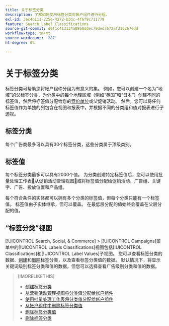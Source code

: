 ```yaml
---
title: 关于标签分类
description: 了解如何使用标签分类对帐户组件进行分组。
exl-id: 3ec4b111-225e-4272-b3dc-4f6f9c711779
feature: Search Label Classifications
source-git-commit: d0f1c413134a0868ddec79ded7672af316267edd
workflow-type: tm+mt
source-wordcount: '287'
ht-degree: 0%

---
```


# 关于标签分类

标签分类可帮助您将帐户组件分组为有意义的集。 例如，您可以创建一个名为“地域”的父标签分类，为分类中的每个地理区域（例如“英国”和“日本”）创建不同的标签值，然后将标签值分配给您的[竞价单位](/help/search-social-commerce/glossary.md#a-b)或父促销活动。 然后，您可以将任何标签值作为单独的列包含在视图和报表中，并根据不同的分类组和值对报表进行子透视。

## 标签分类

每个广告商最多可以具有30个标签分类，这些分类属于顶级类别。

## 标签值

每个标签分类最多可以具有2000个值。 为分类创建特定标签值后，您可以使用批量处理工作表[&#128279;](classification-values-assign-bulksheets.md)从促销活动管理视图[&#128279;](classification-values-assign-campaign-management.md)或将标签值分配给促销活动、广告组、关键字、广告、投放位置和产品组。

每个符合条件的实体都可以拥有多个分类的标签值，但每个分类只能有一个标签值。 标签值由子实体继承，但可以覆盖。 在最低层分配的值始终会覆盖在父层分配的值。

## “标签分类”视图

[!UICONTROL Search, Social, & Commerce] > [!UICONTROL Campaigns]菜单中的[!UICONTROL Labels Classifications]视图包括[!UICONTROL Classifications]和[!UICONTROL Label Values]子视图。 您可以查看标签分类的数据、[创建](classification-create.md)和[删除](classification-delete.md)标签分类，以及查看标签分类值的数据。 默认情况下，将显示关键词级别标签分类和值的数据，但您可以选择查看广告级别分类和值的数据。

>[!MORELIKETHIS]
>
>* [创建标签分类](classification-create.md)
>* [从营销活动管理视图将分类值分配给帐户组件](classification-values-assign-campaign-management.md)
>* [使用批量处理工作表将分类值分配给帐户组件](classification-values-assign-bulksheets.md)
>* [从帐户组件中删除标签分类值](classification-values-remove.md)
>* [删除标签分类值](classification-values-delete.md)
>* [删除标签分类](classification-delete.md)
